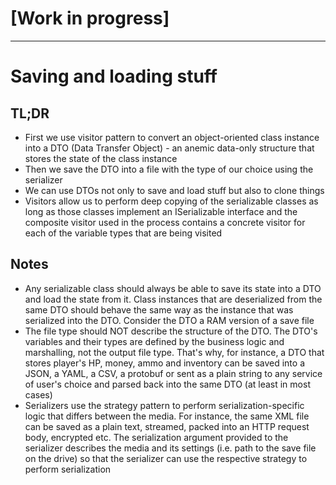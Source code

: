 # [Work in progress]

---

# Saving and loading stuff

## TL;DR

- First we use visitor pattern to convert an object-oriented class instance into a DTO (Data Transfer Object) - an anemic data-only structure that stores the state of the class instance
- Then we save the DTO into a file with the type of our choice using the serializer
- We can use DTOs not only to save and load stuff but also to clone things
- Visitors allow us to perform deep copying of the serializable classes as long as those classes implement an ISerializable interface and the composite visitor used in the process contains a concrete visitor for each of the variable types that are being visited

## Notes

- Any serializable class should always be able to save its state into a DTO and load the state from it. Class instances that are deserialized from the same DTO should behave the same way as the instance that was serialized into the DTO. Consider the DTO a RAM version of a save file
- The file type should NOT describe the structure of the DTO. The DTO's variables and their types are defined by the business logic and marshalling, not the output file type. That's why, for instance, a DTO that stores player's HP, money, ammo and inventory can be saved into a JSON, a YAML, a CSV, a protobuf or sent as a plain string to any service of user's choice and parsed back into the same DTO (at least in most cases)
- Serializers use the strategy pattern to perform serialization-specific logic that differs between the media. For instance, the same XML file can be saved as a plain text, streamed, packed into an HTTP request body, encrypted etc. The serialization argument provided to the serializer describes the media and its settings (i.e. path to the save file on the drive) so that the serializer can use the respective strategy to perform serialization
